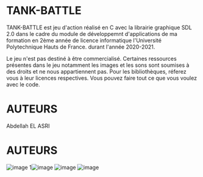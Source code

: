 # TANK-BATTLE
TANK-BATTLE est jeu d'action réalisé en C avec la librairie graphique SDL 2.0 dans le cadre du module de développemnt d'applications de ma formation en 2ème année de licence informatique l'Université Polytechnique Hauts de France. durant l'année 2020-2021. 

Le jeu n'est pas destiné à être commercialisé. Certaines ressources présentes dans le jeu notamment les images et les sons sont soumises à des droits et ne nous appartiennent pas. Pour les bibliothèques, réferez vous à leur licences respectives. Vous pouvez faire tout ce que vous voulez avec le code.

# AUTEURS
Abdellah EL ASRI 

# AUTEURS
![image](https://user-images.githubusercontent.com/94783026/146688387-ffdac82b-69a1-490b-9c33-e9600151e6a5.png)
1![image](https://user-images.githubusercontent.com/94783026/146688420-3e4d2cea-ec71-448f-b37c-fe880c6c70d7.png)
![image](https://user-images.githubusercontent.com/94783026/146688438-ca75b53f-699f-472a-91c3-fa3bc662b570.png)
![image](https://user-images.githubusercontent.com/94783026/146688466-5006f92b-8e5d-40bb-a5ce-995c54a557d1.png)





